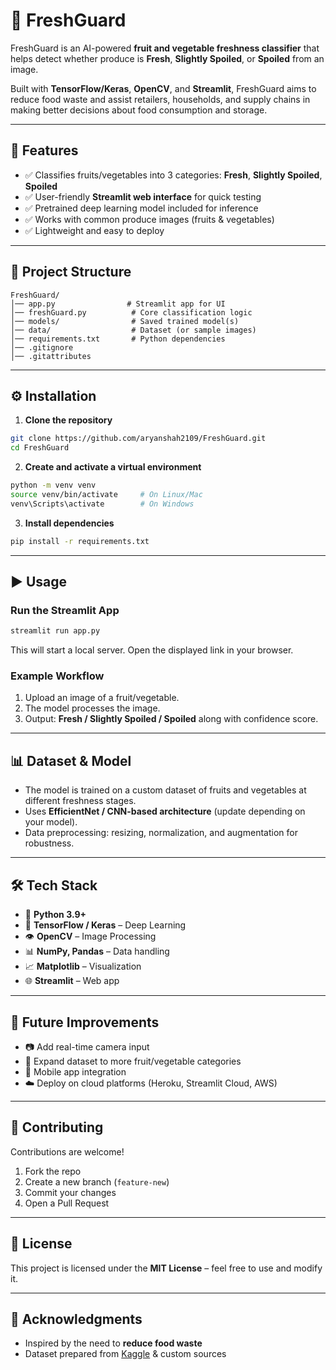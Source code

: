 # 🍎 FreshGuard  

FreshGuard is an AI-powered **fruit and vegetable freshness classifier** that helps detect whether produce is **Fresh**, **Slightly Spoiled**, or **Spoiled** from an image.  

Built with **TensorFlow/Keras**, **OpenCV**, and **Streamlit**, FreshGuard aims to reduce food waste and assist retailers, households, and supply chains in making better decisions about food consumption and storage.  

---

## 🚀 Features  
- ✅ Classifies fruits/vegetables into 3 categories: **Fresh**, **Slightly Spoiled**, **Spoiled**  
- ✅ User-friendly **Streamlit web interface** for quick testing  
- ✅ Pretrained deep learning model included for inference  
- ✅ Works with common produce images (fruits & vegetables)  
- ✅ Lightweight and easy to deploy  

---

## 📂 Project Structure  
```
FreshGuard/
│── app.py                # Streamlit app for UI
│── freshGuard.py          # Core classification logic
│── models/                # Saved trained model(s)
│── data/                  # Dataset (or sample images)
│── requirements.txt       # Python dependencies
│── .gitignore
│── .gitattributes
```

---

## ⚙️ Installation  

1. **Clone the repository**  
```bash
git clone https://github.com/aryanshah2109/FreshGuard.git
cd FreshGuard
```

2. **Create and activate a virtual environment**  
```bash
python -m venv venv
source venv/bin/activate     # On Linux/Mac
venv\Scripts\activate        # On Windows
```

3. **Install dependencies**  
```bash
pip install -r requirements.txt
```

---

## ▶️ Usage  

### Run the Streamlit App  
```bash
streamlit run app.py
```

This will start a local server. Open the displayed link in your browser.  

### Example Workflow  
1. Upload an image of a fruit/vegetable.  
2. The model processes the image.  
3. Output: **Fresh / Slightly Spoiled / Spoiled** along with confidence score.  

---

## 📊 Dataset & Model  

- The model is trained on a custom dataset of fruits and vegetables at different freshness stages.  
- Uses **EfficientNet / CNN-based architecture** (update depending on your model).  
- Data preprocessing: resizing, normalization, and augmentation for robustness.  

---

## 🛠️ Tech Stack  

- 🐍 **Python 3.9+**  
- 🤖 **TensorFlow / Keras** – Deep Learning  
- 👁️ **OpenCV** – Image Processing  
- 📊 **NumPy, Pandas** – Data handling  
- 📈 **Matplotlib** – Visualization  
- 🌐 **Streamlit** – Web app  

---

## 📌 Future Improvements  
- 📷 Add real-time camera input  
- 🍏 Expand dataset to more fruit/vegetable categories  
- 📱 Mobile app integration  
- ☁️ Deploy on cloud platforms (Heroku, Streamlit Cloud, AWS)  

---

## 🤝 Contributing  
Contributions are welcome!  

1. Fork the repo  
2. Create a new branch (`feature-new`)  
3. Commit your changes  
4. Open a Pull Request  

---

## 📜 License  
This project is licensed under the **MIT License** – feel free to use and modify it.  

---

## 🙌 Acknowledgments  
- Inspired by the need to **reduce food waste**  
- Dataset prepared from [Kaggle](https://www.kaggle.com/) & custom sources  
